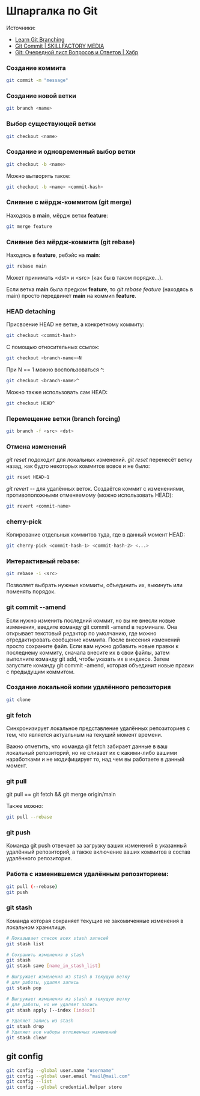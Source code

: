 # Шпаргалка по Git
Источники:
- [Learn Git Branching](https://learngitbranching.js.org/)
- [Git Commit | SKILLFACTORY MEDIA](https://blog.skillfactory.ru/glossary/git-commit/)
- [Git: Очередной лист Вопросов и Ответов | Хабр](https://habr.com/ru/articles/813513/)

### Создание коммита
```bash
git commit -m "message"
```

### Создание новой ветки
```bash
git branch <name>
```

### Выбор существующей ветки
```bash
git checkout <name>
```

### Создание и одновременный выбор ветки
```bash
git checkout -b <name>
```

Можно вытворять такое:
```bash
git checkout -b <name> <commit-hash>
```

### Слияние с мёрдж-коммитом (git merge)
Находясь в **main**, мёрдж ветки **feature**:
```bash
git merge feature
```

### Слияние без мёрдж-коммита (git rebase)
Находясь в **feature**, ребэйс на **main**:
```bash
git rebase main
```

Может принимать \<dst> и \<src> (как бы в таком порядке...).

Если ветка **main** была предком **feature**, то _git rebase feature_ (находясь в main) просто передвинет **main** на коммиn **feature**.

### HEAD detaching
Присвоение HEAD не ветке, а конкретному коммиту:
```bash
git checkout <commit-hash>
```

C помощью относительных ссылок:
```bash
git checkout <branch-name>~N
```

При N == 1 можно воспользоваться ^:
```bash
git checkout <branch-name>^
```

Можно также использовать сам HEAD:
```bash
git checkout HEAD^
```

### Перемещение ветки (branch forcing)
```bash
git branch -f <src> <dst>
```

### Отмена изменений
_git reset_ подоходит для локальных изменений. _git reset_ перенесёт ветку назад, как будто некоторых коммитов вовсе и не было:
```bash
git reset HEAD~1
```

_git revert_ -- для удалённых веток. Создаётся коммит с изменениями, противоположными отменяемому (можно использовать HEAD):
```bash
git revert <commit-name>
```

### cherry-pick
Копирование отдельных коммитов туда, где в данный момент HEAD:
```bash
git cherry-pick <commit-hash-1> <commit-hash-2> <...>
```

### Интерактивный rebase:
```bash
git rebase -i <src>
```

Позволяет выбрать нужные коммиты, объединить их, выкинуть или поменять порядок.

### git commit --amend
Если нужно изменить последний коммит, но вы не внесли новые изменения, введите команду git commit -amend в терминале. Она открывает текстовый редактор по умолчанию, где можно отредактировать сообщение коммита. После внесения изменений просто сохраните файл. Если вам нужно добавить новые правки к последнему коммиту, сначала внесите их в свои файлы, затем выполните команду git add, чтобы указать их в индексе. Затем запустите команду git commit -amend, которая объединит новые правки с предыдущим коммитом. 

### Создание локальной копии удалённого репозитория
```bash
git clone
```

### git fetch
Cинхронизирует локальное представление удалённых репозиториев с тем, что является актуальным на текущий момент времени.

Важно отметить, что команда git fetch забирает данные в ваш локальный репозиторий, но не сливает их с какими-либо вашими наработками и не модифицирует то, над чем вы работаете в данный момент.

### git pull
git pull == git fetch && git merge origin/main

Также можно:
```bash
git pull --rebase
```

### git push
Команда git push отвечает за загрузку ваших изменений в указанный удалённый репозиторий, а также включение ваших коммитов в состав удалённого репозитория.

### Работа с изменившемся удалённым репозиторием:
```bash
git pull (--rebase)
git push
```

### git stash
Команда которая сохраняет текущие не закомиченные изменения в локальном хранилище.
```bash
# Показывает список всех stash записей
git stash list

# Сохранить изменения в stash
git stash
git stash save [name_in_stash_list]

# Выгружает изменения из stash в текущую ветку
# для работы, удаляя запись
git stash pop

# Выгружает изменения из stash в текущую ветку
# для работы, но не удаляет запись
git stash apply [--index [index]]

# Удаляет запись из stash 
git stash drop
# Удаляет все наборы отложенных изменений
git stash clear
```


## git config
```bash
git config --global user.name "username"
git config --global user.email "mail@mail.com"
git config --list
git config --global credential.helper store
```
